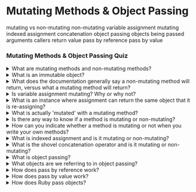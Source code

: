 # Mutating Methods & Object Passing #

mutating vs non-mutating
non-mutating
  variable assignment
mutating
  indexed assignment
  concatenation
object passing
  objects being passed
    arguments
    callers
    return value
  pass by reference 
  pass by value


### Mutating Methods & Object Passing Quiz ###

<details>
  <summary>What are mutating methods and non-mutating methods?</summary>
  
    Ruby differenciates methods that are mutating and methods that are non-mutating. A method that causes a permanent change or alteration to the object that calls it or to one of its arguments is a mutating method. A non-mutating method will not alter the calling object or its arguments.  
</details>
<details>
  <summary>What is an immutable object?</summary>

    An immutable object is any object that cannot be altered or changed in any way. In Ruby integer objects are an example of immutabvle objects. 
</details>
<details>
  <summary>What does the documentation generally say a non-mutating method will return, versus what a mutating method will return?</summary>

    In the ruby-docs a non-mutating object will generally return a `new_obj`, where a mutating object will genereally return `self`.
</details>
<details>
  <summary>Is variable assignment mutating? Why or why not?</summary>

    In Ruby variables assignments is always non-mutating because variables act as pointers. Meaning when a variable is assigned to an object acts as a pointer to that object in memory. If it is reassigned the variable then points itself to a new object, it does not mutate the original object. 
</details>
<details>
  <summary>What is an instance where assignment can return the same object that it is re-assigning?</summary>

    If a variable is being re-assigned and the expression to the right side of the assignment operator returns the same object then the object the variable was pointing to will be the same. The connection between variable and object it references is still broken by assignment, but because the object being re-assigned is the same object, the connection between the two is reformed by the re-assignment itself. 
</details>
<details>
  <summary>What is actually 'mutated' with a mutating method?</summary>

    Mutating methods usually refer to the calling object being permanently changed in some way, refered to as `mutating with respect to it's caller`. A mutating method can also mutate the arguments passed into it, which is reffered to as `mutating with respect to it's arguments.
</details>
<details>
  <summary>Is there any way to know if a method is mutating or non-mutating?</summary>

    There are many mutatinig methods built into Ruby that signify that they are mutating by including a bang (!) at the end of the method name. This is not true across the board though, so consult the docs to know which methods are mutating and which are non-mutating. 
</details>
<details>
  <summary>How can you indicate whether a method is mutating or not when you write your own methods?</summary>
    
    It is good practice to include a bang (!) at the end of any method you write that will mutate the caller or it's arguments. 
</details>
<details>
  <summary>What is indexed assignment and is it mutating or non-mutating?</summary>

    Indexed assignment is mutating even though it is syntactically very similar to variable assignment, which is non-mutating. Indexed assigned is when a single element within a collection (string, array, hash) is re-assigned. The object created with re-assignment is a copy of a single element within the collection, therefore the reference for the collections a whole remains the same and is considered to have been mutated.
</details>
<details>
  <summary>What is the shovel concatenation operator and is it mutating or non-mutating?</summary>

    The shovel concatenation operator (<<) functions similarly to the re-assignment operator (+=) but is in fact mutating, where re-assignment is non-mutating. 
</details>
<details>
  <summary>What is object passing?</summary>

    Object passing is how a programming language passe an object into a method. Most commonly an object will be passed as a 'reference' or a 'pointer' of the actual object in memory, or as a 'value', which is a copy of the actual object in memory.
</details>
<details>
  <summary>What objects are we referring to in object passing?</summary>

    When referring to object passing we most commonly are referring to the object the method is being called upon, but we can also be referring to the objects passed in as arguments, as well as the return values of amethod passed back to the caller. 
</details>
<details>
  <summary>How does pass by reference work?</summary>

    Pass by reference passes a reference of an object in memory around. When you are passing an argument to a method you are establioching an alias   between the argument and the original object, meaning, both the alias and the object refer to the same location in memory. So if you mutate the argument, you also mutate the object. 
</details>
<details>
  <summary>How does pass by value work?</summary>

    Pass by value creates a copy of an object, and that copy is what gets passd around. Because it is only a copy it is impossible to change the original object, and any attempt to change the original object will result in changing the copy. 
</details>
<details>
  <summary>How does Ruby pass objects?</summary>

    When working with mutable methods, or immutable objetcs, Ruby acts like a pass by value language. When working with non-mutable methods Ruby acts like a pass by reference language. 

    Ruby is in fact a blend of pass by reference and pass by value, that we refer to as pass by reference value. It works like a pass by reference language but it passes a copy of that reference when passing objects into methods. 

    Understanding that variables act as pointers is key to understanding pass by refernce value. Variables contain a reference to the associated object in memory, and just because we pass that reference into a method doesn't mean the object will be automatically mutated. Non-mutating operations, like re-assignment, can change the pointer by making the variable point to a new object in memory. Immutable objects, like integers, cannot be modified and will create a new object that the variable will reference after the operation has finished.  

    A method acting as pass by reference or pass by value (mutating vs. non-mutating) will be determined by how it is defined. Does the method utilized mutating methods that alter its arguments or caller destructiely? Or does it use methods that return a new object so references passed into it do not change? 
</details>

